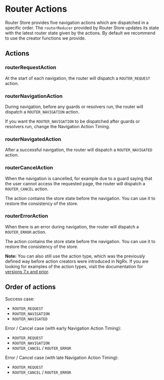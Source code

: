 # Router Actions

Router Store provides five navigation actions which are dispatched in a specific order. The `routerReducer` provided by Router Store updates its state with the latest router state given by the actions. By default we recommend to use the creator functions we provide.

## Actions

### routerRequestAction

At the start of each navigation, the router will dispatch a `ROUTER_REQUEST` action.

### routerNavigationAction

During navigation, before any guards or resolvers run, the router will dispatch a `ROUTER_NAVIGATION` action.

If you want the `ROUTER_NAVIGATION` to be dispatched after guards or resolvers run, change the Navigation Action Timing.

### routerNavigatedAction

After a successful navigation, the router will dispatch a `ROUTER_NAVIGATED` action.

### routerCancelAction

When the navigation is cancelled, for example due to a guard saying that the user cannot access the requested page, the router will dispatch a `ROUTER_CANCEL` action.

The action contains the store state before the navigation. You can use it to restore the consistency of the store.

### routerErrorAction

When there is an error during navigation, the router will dispatch a `ROUTER_ERROR` action.

The action contains the store state before the navigation. You can use it to restore the consistency of the store.

<ngrx-docs-alert type="inform">

**Note:** You can also still use the action type, which was the previously defined way before action creators were introduced in NgRx. If you are looking for examples of the action types, visit the documentation for [versions 7.x and prior](https://v7.ngrx.io/guide/router-store/actions).

</ngrx-docs-alert>

## Order of actions

Success case:

- `ROUTER_REQUEST`
- `ROUTER_NAVIGATION`
- `ROUTER_NAVIGATED`

Error / Cancel case (with early Navigation Action Timing):

- `ROUTER_REQUEST`
- `ROUTER_NAVIGATION`
- `ROUTER_CANCEL` / `ROUTER_ERROR`

Error / Cancel case (with late Navigation Action Timing):

- `ROUTER_REQUEST`
- `ROUTER_CANCEL` / `ROUTER_ERROR`
